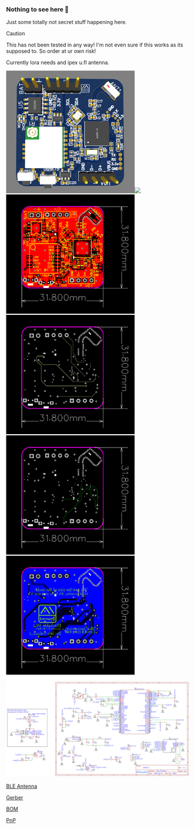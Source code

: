 ### Nothing to see here 👀

Just some totally not secret stuff happening here.


> [!CAUTION]
> This has not been tested in any way! 
> I'm not even sure if this works as its supposed to.
> So order at ur own risk!

Currently lora needs and ipex u.fl antenna.

<img src="./pics/top.png" width="350"><img src="./pics/bottom" width="350">
<img src="./pics/PCB_nRF52-watch_top.png" width="350"><img src="./pics/PCB_nRF52-watch_inner1.png" width="350">
<img src="./pics/PCB_nRF52-watch_inner2.png" width="350"><img src="./pics/PCB_nRF52-watch_bottom.png" width="350">


<img src="./pics/Schematic_nRF52-watch.png" width="500">


[BLE Antenna](https://www.digikey.com/en/products/detail/johanson-technology-inc/2450AT42E010B001E/6235443)

[Gerber](./Gerber_nRF52-watch.zip)

[BOM](./BOM_nRF52-watch.csv)

[PnP](./PickAndPlace_nRF52-watch.csv)